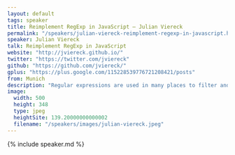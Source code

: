 ```yaml
---
layout: default
tags: speaker
title: Reimplement RegExp in JavaScript – Julian Viereck
permalink: "/speakers/julian-viereck-reimplement-regexp-in-javascript.html"
speaker: Julian Viereck
talk: Reimplement RegExp in JavaScript
website: "http://jviereck.github.io/"
twitter: "https://twitter.com/jviereck"
github: "https://github.com/jviereck/"
gplus: "https://plus.google.com/115228539776721208421/posts"
from: Munich
description: "Regular expressions are used in many places to filter and validate input. While they are cute and powerful, they are usually hard to write and debug. So why not implement the entire RegExp object in JavaScript, such that each execution step can be visualized and debugging becomes easy? And what happens if you build a RegExp JIT in JavaScript that gets JITed by the JavaScript JIT ... ;)"
image: 
  width: 500
  height: 348
  type: jpeg
  heightSite: 139.20000000000002
  filename: "/speakers/images/julian-viereck.jpeg"
---
```


{% include speaker.md %}
